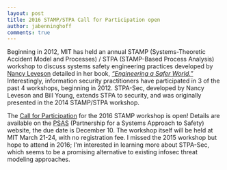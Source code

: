 ```yaml
---
layout: post
title: 2016 STAMP/STPA Call for Participation open
author: jabenninghoff
comments: true
---
```

Beginning in 2012, MIT has held an annual STAMP (Systems-Theoretic Accident Model and Processes) / STPA (STAMP-Based Process Analysis) workshop to discuss systems safety engineering practices developed by [Nancy Leveson](http://sunnyday.mit.edu) detailed in her book, [*“Engineering a Safer World.”*](https://mitpress.mit.edu/books/engineering-safer-world) Interestingly, information security practitioners have participated in 3 of the past 4 workshops, beginning in 2012. STPA-Sec, developed by Nancy Leveson and Bill Young, extends STPA to security, and was originally presented in the 2014 STAMP/STPA workshop.

The [Call for Participation](https://psas.scripts.mit.edu/home/2016-stamp-workshop/) for the 2016 STAMP workshop is open! Details are available on the [PSAS](https://psas.scripts.mit.edu/home/) (Partnership for a Systems Approach to Safety) website, the due date is December 10. The workshop itself will be held at MIT March 21-24, with no registration fee. I missed the 2015 workshop but hope to attend in 2016; I'm interested in learning more about STPA-Sec, which seems to be a promising alternative to existing infosec threat modeling approaches.
